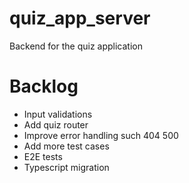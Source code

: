 # quiz_app_server
Backend for the quiz application


# Backlog
- Input validations
- Add quiz router
- Improve error handling such 404 500
- Add more test cases
- E2E tests
- Typescript migration